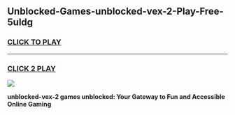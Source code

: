 
## Unblocked-Games-unblocked-vex-2-Play-Free-5uldg
<h3>
<a href="https://premium76.site?title=unblocked-vex-2&ref=19M">CLICK TO PLAY</a></h3>
<hr>

<h3>
<a href="https://premium76.site?title=unblocked-vex-2&ref=19M">CLICK 2 PLAY</a>
  
</h3>

<a href="https://premium76.site?title=unblocked-vex-2&ref=19M"><img src="https://clearcache.store/games.png"></a>


**unblocked-vex-2 games unblocked: Your Gateway to Fun and Accessible Online Gaming**

